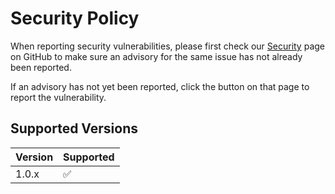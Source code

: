 # Security Policy

When reporting security vulnerabilities, please first check our [Security](https://github.com/robertbradleyux/jest-ci-spec-reporter/security/advisories) page on GitHub to make sure an advisory for the same issue has not already been reported.

If an advisory has not yet been reported, click the button on that page to report the vulnerability.

## Supported Versions

| Version | Supported          |
| ------- | ------------------ |
| 1.0.x   | :white_check_mark: |
